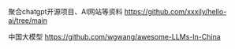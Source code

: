 聚合chatgpt开源项目、AI网站等资料  https://github.com/xxxily/hello-ai/tree/main



中国大模型 https://github.com/wgwang/awesome-LLMs-In-China